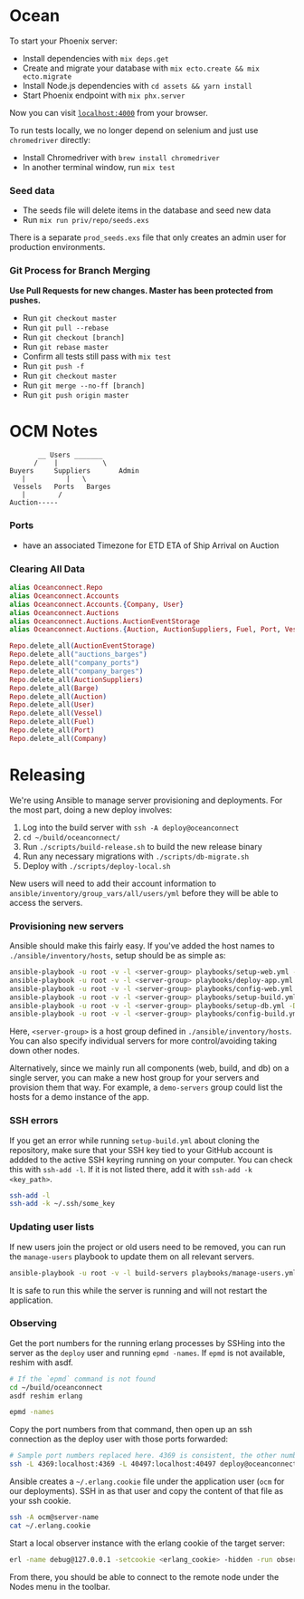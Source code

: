 # Ocean

To start your Phoenix server:

* Install dependencies with `mix deps.get`
* Create and migrate your database with `mix ecto.create && mix ecto.migrate`
* Install Node.js dependencies with `cd assets && yarn install`
* Start Phoenix endpoint with `mix phx.server`

Now you can visit [`localhost:4000`](http://localhost:4000) from your browser.

To run tests locally, we no longer depend on selenium and just use `chromedriver` directly:

* Install Chromedriver with  `brew install chromedriver`
* In another terminal window, run `mix test`


### Seed data

* The seeds file will delete items in the database and seed new data
* Run `mix run priv/repo/seeds.exs`

There is a separate `prod_seeds.exs` file that only creates an admin user for production environments.


### Git Process for Branch Merging

**Use Pull Requests for new changes. Master has been protected from pushes.**

* Run `git checkout master`
* Run `git pull --rebase`
* Run `git checkout [branch]`
* Run `git rebase master`
* Confirm all tests still pass with `mix test`
* Run `git push -f`
* Run `git checkout master`
* Run `git merge --no-ff [branch]`
* Run `git push origin master`


# OCM Notes
```
       __ Users _______
      /    |           \
Buyers     Suppliers       Admin
   |          |   \
 Vessels   Ports   Barges
   |        /
Auction-----
```


### Ports
-  have an associated Timezone for ETD ETA of Ship Arrival on Auction


### Clearing All Data
```elixir
alias Oceanconnect.Repo
alias Oceanconnect.Accounts
alias Oceanconnect.Accounts.{Company, User}
alias Oceanconnect.Auctions
alias Oceanconnect.Auctions.AuctionEventStorage
alias Oceanconnect.Auctions.{Auction, AuctionSuppliers, Fuel, Port, Vessel, Barge}

Repo.delete_all(AuctionEventStorage)
Repo.delete_all("auctions_barges")
Repo.delete_all("company_ports")
Repo.delete_all("company_barges")
Repo.delete_all(AuctionSuppliers)
Repo.delete_all(Barge)
Repo.delete_all(Auction)
Repo.delete_all(User)
Repo.delete_all(Vessel)
Repo.delete_all(Fuel)
Repo.delete_all(Port)
Repo.delete_all(Company)
```


# Releasing

We're using Ansible to manage server provisioning and deployments. For the most part, doing a new deploy involves:

1. Log into the build server with `ssh -A deploy@oceanconnect`
2. `cd ~/build/oceanconnect/`
3. Run `./scripts/build-release.sh` to build the new release binary
4. Run any necessary migrations with `./scripts/db-migrate.sh`
5. Deploy with `./scripts/deploy-local.sh`

New users will need to add their account information to `ansible/inventory/group_vars/all/users/yml` before they will be able to access the servers.


### Provisioning new servers

Ansible should make this fairly easy. If you've added the host names to `./ansible/inventory/hosts`, setup should be as simple as:

```bash
ansible-playbook -u root -v -l <server-group> playbooks/setup-web.yml -D
ansible-playbook -u root -v -l <server-group> playbooks/deploy-app.yml --skip-tags deploy -D
ansible-playbook -u root -v -l <server-group> playbooks/config-web.yml -D
ansible-playbook -u root -v -l <server-group> playbooks/setup-build.yml -D
ansible-playbook -u root -v -l <server-group> playbooks/setup-db.yml -D
ansible-playbook -u root -v -l <server-group> playbooks/config-build.yml -D
```

Here, `<server-group>` is a host group defined in `./ansible/inventory/hosts`. You can also specify individual servers for more control/avoiding taking down other nodes.

Alternatively, since we mainly run all components (web, build, and db) on a single server, you can make a new host group for your servers and provision them that way. For example, a `demo-servers` group could list the hosts for a demo instance of the app.


### SSH errors

If you get an error while running `setup-build.yml` about cloning the repository, make sure that your SSH key tied to your GitHub account is addded to the active SSH keyring running on your computer. You can check this with `ssh-add -l`. If it is not listed there, add it with `ssh-add -k <key_path>`.

```bash
ssh-add -l
ssh-add -k ~/.ssh/some_key
```


### Updating user lists

If new users join the project or old users need to be removed, you can run the `manage-users` playbook to update them on all relevant servers.

```bash
ansible-playbook -u root -v -l build-servers playbooks/manage-users.yml -D
```

It is safe to run this while the server is running and will not restart the application.



### Observing

Get the port numbers for the running erlang processes by SSHing into the server as the `deploy` user and running `epmd -names`. If `epmd` is not available, reshim with asdf.

```bash
# If the `epmd` command is not found
cd ~/build/oceanconnect
asdf reshim erlang

epmd -names
```

Copy the port numbers from that command, then open up an ssh connection as the deploy user with those ports forwarded:

```bash
# Sample port numbers replaced here. 4369 is consistent, the other number is likely to change
ssh -L 4369:localhost:4369 -L 40497:localhost:40497 deploy@oceanconnect
```

Ansible creates a `~/.erlang.cookie` file under the application user (`ocm` for our deployments). SSH in as that user and copy the content of that file as your ssh cookie.

```bash
ssh -A ocm@server-name
cat ~/.erlang.cookie
```

Start a local observer instance with the erlang cookie of the target server:

```bash
erl -name debug@127.0.0.1 -setcookie <erlang_cookie> -hidden -run observer
```

From there, you should be able to connect to the remote node under the Nodes menu in the toolbar.
